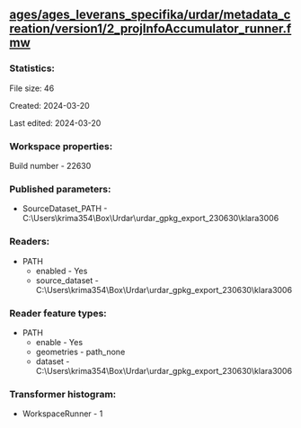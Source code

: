 ﻿## [ages/ages_leverans_specifika/urdar/metadata_creation/version1/2_projInfoAccumulator_runner.fmw](https://github.com/kicki58/kix_working_dir/blob/master/ages/ages_leverans_specifika/urdar/metadata_creation/version1/2_projInfoAccumulator_runner.fmw)

### Statistics:
File size: 46

Created: 2024-03-20

Last edited: 2024-03-20


### Workspace properties:
Build number    - 22630

### Published parameters:
*  SourceDataset_PATH    -   C:\Users\krima354\Box\Urdar\urdar_gpkg_export_230630\klara3006

### Readers:
*  PATH
    * enabled    -  Yes
    * source_dataset    -   C:\Users\krima354\Box\Urdar\urdar_gpkg_export_230630\klara3006

### Reader feature types:
*  PATH
    * enable - Yes
    * geometries - path_none
    * dataset - C:\Users\krima354\Box\Urdar\urdar_gpkg_export_230630\klara3006




### Transformer histogram:
*  WorkspaceRunner    -   1

